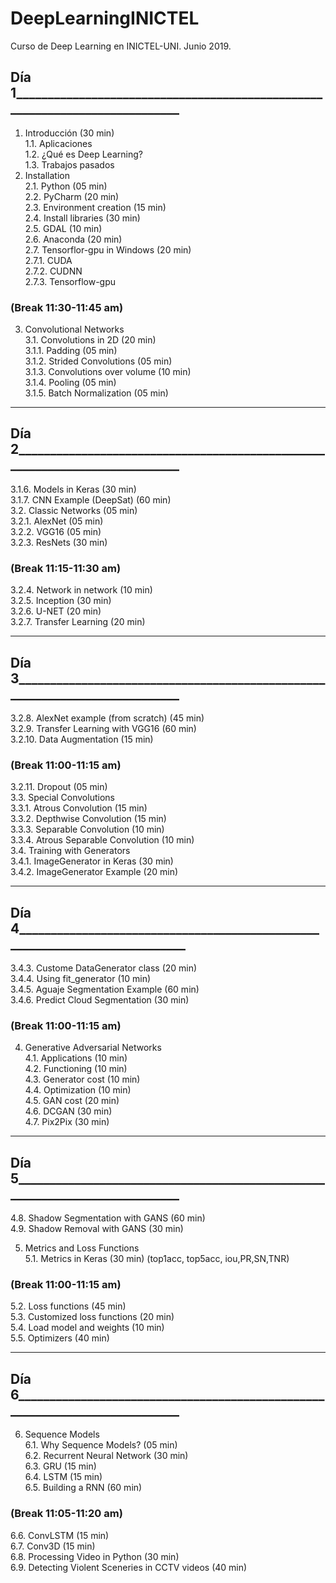 # DeepLearningINICTEL
Curso de Deep Learning en INICTEL-UNI. Junio 2019.

## Día 1____________________________________________________________________________
1.	Introducción	(30 min)  
1.1.	Aplicaciones  
1.2.	¿Qué es Deep Learning?  
1.3.	Trabajos pasados  
2.	Installation  
2.1.	Python					          (05 min)  
2.2.	PyCharm					(20 min)  
2.3.	Environment creation				(15 min)  
2.4.	Install libraries				(30 min)  
2.5.	GDAL						(10 min)  
2.6.	Anaconda	 				(20 min)  
2.7.	Tensorflor-gpu in Windows			(20 min)  
2.7.1.	CUDA  
2.7.2.	CUDNN  
2.7.3.	Tensorflow-gpu  
### (Break 11:30-11:45 am)
3.	Convolutional Networks  
3.1.	Convolutions in 2D				(20 min)  
3.1.1.	Padding				(05 min)  
3.1.2.	Strided Convolutions		(05 min)  
3.1.3.	Convolutions over volume		(10 min)  
3.1.4.	Pooling				(05 min)  
3.1.5.	Batch Normalization		(05 min)  
________________________________________________________________________________
## Día 2____________________________________________________________________________
3.1.6.	Models in Keras			(30 min)  
3.1.7.	CNN Example (DeepSat)		(60 min)  
3.2.	Classic Networks				(05 min)  
3.2.1.	AlexNet				(05 min)   
3.2.2.	VGG16				(05 min)  
3.2.3.	ResNets				(30 min)  
### (Break 11:15-11:30 am)
3.2.4.	Network in network		(10 min)  
3.2.5.	Inception				(30 min)  
3.2.6.	U-NET				(20 min)  
3.2.7.	Transfer Learning			(20 min)  

________________________________________________________________________________
## Día 3____________________________________________________________________________
3.2.8.	AlexNet example (from scratch)	(45 min)  
3.2.9.	Transfer Learning with VGG16	(60 min)  
3.2.10.	Data Augmentation		(15 min)  
### (Break 11:00-11:15 am)
3.2.11.	Dropout				(05 min)  
3.3.	Special Convolutions  
3.3.1.	Atrous Convolution			(15 min)  
3.3.2.	Depthwise Convolution		(15 min)  
3.3.3.	Separable Convolution		(10 min)  
3.3.4.	Atrous Separable Convolution	(10 min)  
3.4.	Training with Generators  
3.4.1.	ImageGenerator in Keras		(30 min)  
3.4.2.	ImageGenerator Example		(20 min)  
________________________________________________________________________________
## Día 4____________________________________________________________________________
3.4.3.	Custome DataGenerator class	(20 min)  
3.4.4.	Using fit_generator			(10 min)  
3.4.5.	Aguaje Segmentation Example	(60 min)  
3.4.6.	Predict Cloud Segmentation	(30 min)  
### (Break 11:00-11:15 am)
4.	Generative Adversarial Networks  
4.1.	Applications					(10 min)  
4.2.	Functioning					(10 min)  
4.3.	Generator cost				(10 min)  
4.4.	Optimization					(10 min)  
4.5.	GAN cost					(20 min)  
4.6.	DCGAN					(30 min)  
4.7.	Pix2Pix					(30 min)  
________________________________________________________________________________
## Día 5____________________________________________________________________________
4.8.	Shadow Segmentation with GANS		(60 min)  
4.9.	Shadow Removal with GANS			(30 min)  
  
5.	Metrics and Loss Functions  
5.1.	Metrics in Keras				(30 min) (top1acc, top5acc, iou,PR,SN,TNR)  
### (Break 11:00-11:15 am)
5.2.	Loss functions					(45 min)  
5.3.	Customized loss functions			(20 min)  
5.4.	Load model and weights			(10 min)  
5.5.	Optimizers					(40 min)  
________________________________________________________________________________
## Día 6____________________________________________________________________________
6.	Sequence Models  
6.1.	Why Sequence Models?			(05 min)  
6.2.	Recurrent Neural Network			(30 min)  
6.3.	GRU						(15 min)  
6.4.	LSTM						(15 min)  
6.5.	Building a RNN				(60 min)   
### (Break 11:05-11:20 am)
6.6.	ConvLSTM					(15 min)  
6.7.	Conv3D					(15 min)  
6.8.	Processing Video in Python			(30 min)  
6.9.	Detecting Violent Sceneries in CCTV videos	(40 min)  
